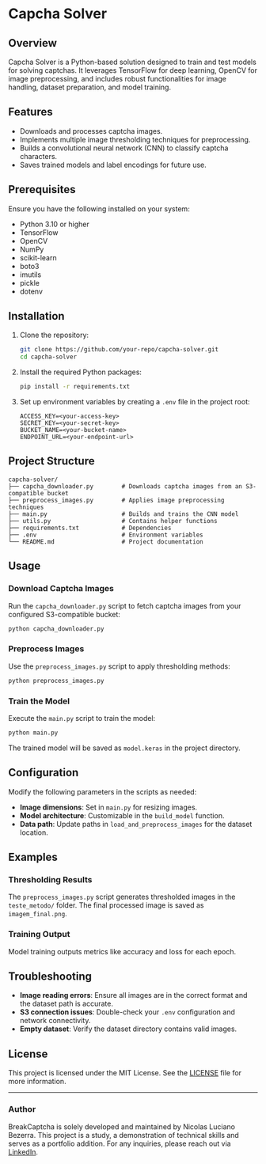 # Capcha Solver

## Overview
Capcha Solver is a Python-based solution designed to train and test models for solving captchas. It leverages TensorFlow for deep learning, OpenCV for image preprocessing, and includes robust functionalities for image handling, dataset preparation, and model training.

## Features
- Downloads and processes captcha images.
- Implements multiple image thresholding techniques for preprocessing.
- Builds a convolutional neural network (CNN) to classify captcha characters.
- Saves trained models and label encodings for future use.

## Prerequisites
Ensure you have the following installed on your system:

- Python 3.10 or higher
- TensorFlow
- OpenCV
- NumPy
- scikit-learn
- boto3
- imutils
- pickle
- dotenv

## Installation
1. Clone the repository:
   ```bash
   git clone https://github.com/your-repo/capcha-solver.git
   cd capcha-solver
   ```
2. Install the required Python packages:
   ```bash
   pip install -r requirements.txt
   ```
3. Set up environment variables by creating a `.env` file in the project root:
   ```env
   ACCESS_KEY=<your-access-key>
   SECRET_KEY=<your-secret-key>
   BUCKET_NAME=<your-bucket-name>
   ENDPOINT_URL=<your-endpoint-url>
   ```

## Project Structure
```
capcha-solver/
├── capcha_downloader.py        # Downloads captcha images from an S3-compatible bucket
├── preprocess_images.py        # Applies image preprocessing techniques
├── main.py                     # Builds and trains the CNN model
├── utils.py                    # Contains helper functions
├── requirements.txt            # Dependencies
├── .env                        # Environment variables
└── README.md                   # Project documentation
```

## Usage
### Download Captcha Images
Run the `capcha_downloader.py` script to fetch captcha images from your configured S3-compatible bucket:
```bash
python capcha_downloader.py
```

### Preprocess Images
Use the `preprocess_images.py` script to apply thresholding methods:
```bash
python preprocess_images.py
```

### Train the Model
Execute the `main.py` script to train the model:
```bash
python main.py
```
The trained model will be saved as `model.keras` in the project directory.

## Configuration
Modify the following parameters in the scripts as needed:
- **Image dimensions**: Set in `main.py` for resizing images.
- **Model architecture**: Customizable in the `build_model` function.
- **Data path**: Update paths in `load_and_preprocess_images` for the dataset location.

## Examples
### Thresholding Results
The `preprocess_images.py` script generates thresholded images in the `teste_metodo/` folder. The final processed image is saved as `imagem_final.png`.

### Training Output
Model training outputs metrics like accuracy and loss for each epoch.

## Troubleshooting
- **Image reading errors**: Ensure all images are in the correct format and the dataset path is accurate.
- **S3 connection issues**: Double-check your `.env` configuration and network connectivity.
- **Empty dataset**: Verify the dataset directory contains valid images.


## License

This project is licensed under the MIT License. See the [LICENSE](LICENSE) file for more information.

---

### Author

BreakCaptcha is solely developed and maintained by Nicolas Luciano Bezerra. This project is a study, a demonstration of technical skills and serves as a portfolio addition. For any inquiries, please reach out via [LinkedIn](https://www.linkedin.com/in/n%C3%ADcolas-luciano-8941281a9).



